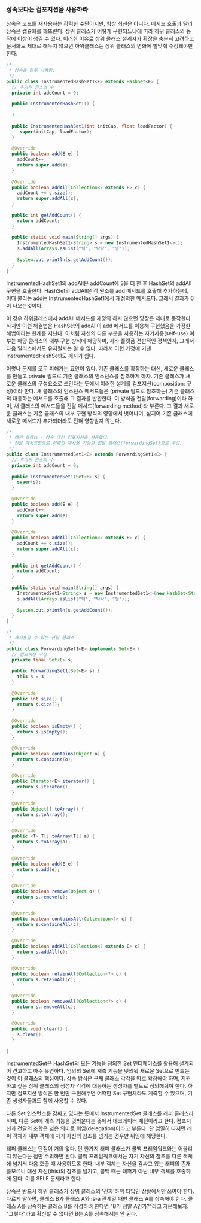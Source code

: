 ### 상속보다는 컴포지션을 사용하라 ###
상속은 코드를 재사용하는 강력한 수단이지만, 항상 최선은 아니다. 메서드 호출과 달리 상속은 캡슐화를 깨뜨린다. 상위 클래스가 어떻게 구현되느냐에 따라 하위 클래스의 동작에 이상이 생길 수 있다. 이러한 이유로 상위 클래스 설계자가 확장을 충분히 고려하고 문서화도 제대로 해두지 않으면 하위클래스는 상위 클래스의 변화에 발맞춰 수정돼야만 한다.

```java
/*
 * 상속을 잘못 사용함.
 */
public class InstrumentedHashSet1<E> extends HashSet<E> {
  // 추가된 원소의 수
  private int addCount = 0;
  
  public InstrumentedHashSet1() {
    
  }
  
  public InstrumentedHashSet1(int initCap, float loadFactor) {
     super(initCap, loadFactor);
  }
  
  @Override
  public boolean add(E e) {
    addCount++;
    return super.add(e);
  }
  
  @Override
  public boolean addAll(Collection<? extends E> c) {
    addCount += c.size();
    return super.addAll(c);
  }
  
  public int getAddCount() {
    return addCount;
  }
  
  public static void main(String[] args) {
    InstrumentedHashSet1<String> s = new InstrumentedHashSet1<>();
    s.addAll(Arrays.asList("틱", "탁탁", "펑"));
    
    System.out.println(s.getAddCount());
  }
}
```
InstrumentedHashSet1의 addAll은 addCount에 3을 더 한 후 HashSet의 addAll 구현을 호출한다. HashSet의 addAll은 각 원소를 add 메서드를 호출해 추가하는데, 이때 불리는 add는 InstrumentedHashSet1에서 재정의한 메서드다. 그래서 결과가 6이 나오는것이다.

이 경우 하위클래스에서 addAll 메서드를 재정의 하지 않으면 당장은 제대로 동작한다. 하지만 이런 해결법은 HashSet의 addAll이 add 메서드를 이용해 구현했음을 가정한 해법이라는 한계를 지닌다. 이처럼 자신의 다른 부분을 사용하는 자기사용(self-use) 여부는 해당 클래스의 내부 구현 방식에 해당하며, 자바 플랫폼 전반적인 정책인지, 그래서 다음 릴리스에서도 유지될지는 알 수 없다. 따라서 이런 가정에 기댄 InstrumentedHashSet1도 깨지기 쉽다.

이렇나 문제를 모두 피해가는 묘안이 있다. 기존 클래스를 확장하는 대신, 새로운 클래스를 만들고 private 필드로 기존 클래스의 인스턴스를 참조하게 하자. 기존 클래스가 새로운 클래스의 구성요소로 쓰인다는 뜻에서 이러한 설계를 컴포지션(composition: 구성)이라 한다. 새 클래스의 인스턴스 메서드들은 (private 필드로 참조하는) 기존 클래스의 대응하는 메서드를 호출해 그 결과를 반환한다. 이 방식을 전달(forwarding)이라 하며, 새 클래스의 메서드들을 전달 메서드(forwarding method)라 부른다. 그 결과 새로운 클래스는 기존 클래스의 내부 구현 방식의 영향에서 벗어나며, 심지어 기존 클래스에 새로운 메서드가 추가되더라도 전혀 영향받지 않는다.

```java
/*
 * 래퍼 클래스 - 상속 대신 컴포지션을 사용했다.
 * 전달 메서드만으로 이뤄진 재사용 가능한 전달 클래스(forwardingSet)으로 구성.
 */
public class InstrumentedSet1<E> extends ForwardingSet1<E> {
  // 추가된 원소의 수
  private int addCount = 0;
  
  public InstrumentedSet1(Set<E> s) {
    super(s);
  }
  
  @Override
  public boolean add(E e) {
    addCount++;
    return super.add(e);
  }
  
  @Override
  public boolean addAll(Collection<? extends E> c) {
    addCount += c.size();
    return super.addAll(c);
  }
  
  public int getAddCount() {
    return addCount;
  }
  
  public static void main(String[] args) {
    InstrumentedSet1<String> s = new InstrumentedSet1<>(new HashSet<String>());
    s.addAll(Arrays.asList("틱", "탁탁", "펑"));
    
    System.out.println(s.getAddCount());
  }
}

/*
 * 재사용할 수 있는 전달 클래스
 */
public class ForwardingSet1<E> implements Set<E> {
  // 컴포지션 구성
  private final Set<E> s;
  
  public ForwardingSet1(Set<E> s) {
    this.s = s;
  }
  
  @Override
  public int size() {
    return s.size();
  }

  @Override
  public boolean isEmpty() {
    return s.isEmpty();
  }

  @Override
  public boolean contains(Object o) {
    return s.contains(o);
  }

  @Override
  public Iterator<E> iterator() {
    return s.iterator();
  }

  @Override
  public Object[] toArray() {
    return s.toArray();
  }

  @Override
  public <T> T[] toArray(T[] a) {
    return s.toArray(a);
  }

  @Override
  public boolean add(E e) {
    return s.add(e);
  }

  @Override
  public boolean remove(Object o) {
    return s.remove(o);
  }

  @Override
  public boolean containsAll(Collection<?> c) {
    return s.containsAll(c);
  }

  @Override
  public boolean addAll(Collection<? extends E> c) {
    return s.addAll(c);
  }

  @Override
  public boolean retainAll(Collection<?> c) {
    return s.retainAll(c);
  }

  @Override
  public boolean removeAll(Collection<?> c) {
    return s.removeAll(c);
  }

  @Override
  public void clear() {
    s.clear();
  }
  
}
```
InstrumentedSet은 HashSet의 모든 기능을 정의한 Set 인터페이스를 활용해 설계되어 견고하고 아주 유연하다. 임의의 Set에 계측 기능을 덧씌워 새로운 Set으로 만드는 것이 이 클래스의 핵심이다. 상속 방식은 구체 클래스 각각을 따로 확장해야 하며, 지원하고 싶은 상위 클래스의 생성자 각각에 대응하는 생성자를 별도로 정의해줘야 한다. 하지만 컴포지션 방식은 한 번만 구현해두면 어떠한 Set 구현체라도 계측할 수 있으며, 기존 생성자들과도 함께 사용할 수 있다.

다른 Set 인스턴스를 감싸고 있다는 뜻에서 InstrumentedSet 클래스를 래퍼 클래스라 하며, 다른 Set에 계측 기능을 덧씌운다는 뜻에서 데코레이터 패턴이라고 한다. 컴포지션과 전달의 조합은 넓은 의미로 위임(delegation)이라고 부른다. 단 엄밀히 따지면 래퍼 객체가 내부 객체에 자기 자신의 참조를 넘기는 경우만 위임에 해당한다.

래퍼 클래스는 단점이 거의 없다. 단 한가지 래퍼 클래스가 콜백 프레임워크와는 어울리지 않는다는 점만 주의하면 된다. 콜백 프레임워크에서는 자기 자신의 참조를 다른 객체에 넘겨서 다음 호출 때 사용하도록 한다. 내부 객체는 자신을 감싸고 있는 래퍼의 존재를모르니 대신 자신(this)의 참조를 넘기고, 콜백 때는 래퍼가 아닌 내부 객체를 호출하게 된다. 이를 SELF 문제라고 한다. 

상속은 반드시 하위 클래스가 상위 클래스의 '진짜'하위 타입인 상황에서만 쓰여야 한다. 다르게 말하면, 클래스 B가 클래스 A와 is-a 관계일 때만 클래스 A를 상속해야 한다. 클래스 A를 상속하는 클래스 B를 작성하려 한다면 "B가 정말 A인가?"라고 자문해보자. "그렇다"라고 확신할 수 없다면 B는 A를 상속해서는 안 된다.

